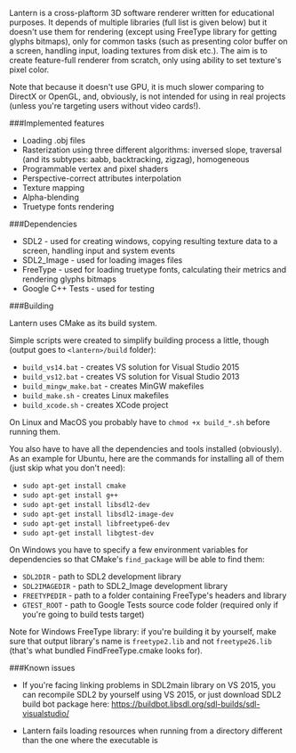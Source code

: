 Lantern is a cross-plaftorm 3D software renderer written for educational purposes. It depends of multiple libraries (full list is given below) but it doesn't use them for rendering (except using FreeType library for getting glyphs bitmaps), only for common tasks (such as presenting color buffer on a screen, handling input, loading textures from disk etc.). The aim is to create feature-full renderer from scratch, only using ability to set texture's pixel color.

Note that because it doesn't use GPU, it is much slower comparing to DirectX or OpenGL, and, obviously, is not intended for using in real projects (unless you're targeting users without video cards!).

###Implemented features

* Loading .obj files
* Rasterization using three different algorithms: inversed slope, traversal (and its subtypes: aabb, backtracking, zigzag), homogeneous
* Programmable vertex and pixel shaders
* Perspective-correct attributes interpolation
* Texture mapping
* Alpha-blending
* Truetype fonts rendering

###Dependencies

* SDL2 - used for creating windows, copying resulting texture data to a screen, handling input and system events
* SDL2_Image - used for loading images files
* FreeType - used for loading truetype fonts, calculating their metrics and rendering glyphs bitmaps
* Google C++ Tests - used for testing

###Building

Lantern uses CMake as its build system.

Simple scripts were created to simplify building process a little, though (output goes to `<lantern>/build` folder):
* `build_vs14.bat` - creates VS solution for Visual Studio 2015
* `build_vs12.bat` - creates VS solution for Visual Studio 2013
* `build_mingw_make.bat` - creates MinGW makefiles
* `build_make.sh` - creates Linux makefiles
* `build_xcode.sh` - creates XCode project

On Linux and MacOS you probably have to `chmod +x build_*.sh` before running them.

You also have to have all the dependencies and tools installed (obviously). As an example for Ubuntu, here are the commands for installing all of them (just skip what you don't need):
 * `sudo apt-get install cmake`
 * `sudo apt-get install g++`
 * `sudo apt-get install libsdl2-dev`
 * `sudo apt-get install libsdl2-image-dev`
 * `sudo apt-get install libfreetype6-dev`
 * `sudo apt-get install libgtest-dev`

On Windows you have to specify a few environment variables for dependencies so that CMake's `find_package` will be able to find them:
 * `SDL2DIR` - path to SDL2 development library
 * `SDL2IMAGEDIR` - path to SDL2_Image development library
 * `FREETYPEDIR` - path to a folder containing FreeType's headers and library
 * `GTEST_ROOT` - path to Google Tests source code folder (required only if you're going to build tests target)

Note for Windows FreeType library: if you're building it by yourself, make sure that output library's name is `freetype2.lib` and not `freetype26.lib` (that's what bundled FindFreeType.cmake looks for).

###Known issues

* If you're facing linking problems in SDL2main library on VS 2015, you can recompile SDL2 by yourself using VS 2015, or just download SDL2 build bot package here: https://buildbot.libsdl.org/sdl-builds/sdl-visualstudio/

* Lantern fails loading resources when running from a directory different than the one where the executable is

